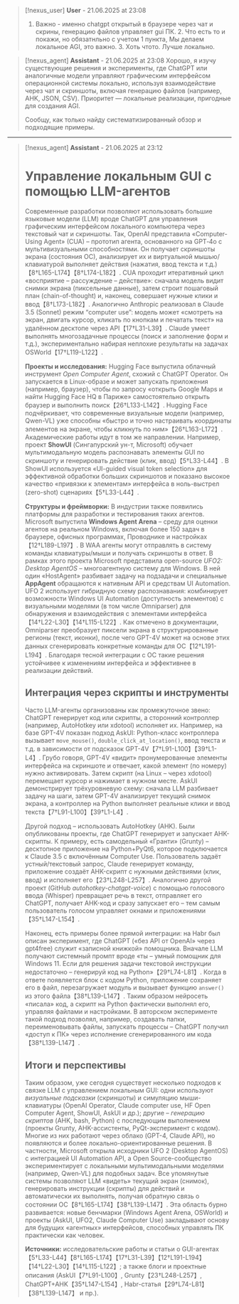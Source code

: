 >[!nexus_user] **User** - 21.06.2025 at 23:08
> 1. Важно - именно chatgpt открытый в браузере через чат и скрины, генерацию файлов управляет gui ПК. 2. Что есть то и покажи, но обязатнльно с учетом 1 пункта, Мы делаем локальное AGI, это важно. 3. Хоть чтото. Лучше локально.
<!-- UID: bbb21ca0-16f7-4e84-afad-10d8b3b26dad -->




>[!nexus_agent] **Assistant** - 21.06.2025 at 23:08
> Хорошо, я изучу существующие решения и эксперименты, где ChatGPT или аналогичные модели управляют графическим интерфейсом операционной системы локально, используя взаимодействие через чат и скриншоты, включая генерацию файлов (например, AHK, JSON, CSV). Приоритет — локальные реализации, пригодные для создания AGI.
> 
> Сообщу, как только найду систематизированный обзор и подходящие примеры.
<!-- UID: 66b45680-7378-4a7d-9826-03a6ff6dd487 -->

---

>[!nexus_agent] **Assistant** - 21.06.2025 at 23:12
> # Управление локальным GUI с помощью LLM-агентов
> 
> Современные разработки позволяют использовать большие языковые модели (LLM) вроде ChatGPT для управления графическим интерфейсом локального компьютера через текстовый чат и скриншоты. Так, OpenAI представила «Computer-Using Agent» (CUA) – прототип агента, основанного на GPT‑4o с мультивизуальными способностями. Он получает скриншоты экрана (состояния ОС), анализирует их и виртуальной мышью/клавиатурой выполняет действия (нажатия, ввод текста и т.д.)【8†L165-L174】【8†L174-L182】. CUA проходит итеративный цикл «восприятие – рассуждение – действие»: сначала модель видит снимки экрана (пиксельные данные), затем строит пошаговый план (chain-of-thought) и, наконец, совершает нужные клики и ввод【8†L173-L182】. Аналогично Anthropic реализовал в Claude 3.5 (Sonnet) режим “computer use”: модель может «смотреть на экран, двигать курсор, кликать по кнопкам и печатать текст» на удалённом десктопе через API【17†L31-L39】. Claude умеет выполнять многозадачные процессы (поиск и заполнение форм и т.д.), экспериментально набирая неплохие результаты на задачах OSWorld【17†L119-L122】. 
> 
> **Проекты и исследования:** Hugging Face выпустила облачный инструмент *Open Computer Agent*, схожий с ChatGPT Operator. Он запускается в Linux-образе и может запускать приложения (например, браузер), чтобы по запросу «открыть Google Maps и найти Hugging Face HQ в Париже» самостоятельно открыть браузер и выполнить поиск【26†L133-L142】. Hugging Face подчёркивает, что современные визуальные модели (например, Qwen-VL) уже способны «быстро и точно настраивать координаты элементов на экране, чтобы кликнуть по ним»【26†L163-L172】. Академические работы идут в том же направлении. Например, проект **ShowUI** (Сингапурский ун-т, Microsoft) обучает мультимодальную модель распознавать элементы GUI по скриншоту и генерировать действие (клик, ввод)【5†L33-L44】. В ShowUI используется «UI-guided visual token selection» для эффективной обработки больших скриншотов и показано высокое качество «привязки к элементам» интерфейса в ноль-выстрел (zero-shot) сценариях【5†L33-L44】. 
> 
> **Структуры и фреймворки:** В индустрии также появились платформы для разработки и тестирования таких агентов. Microsoft выпустила **Windows Agent Arena** – среду для оценки агентов на реальном Windows, включая более 150 задач в браузере, офисных программах, Проводнике и настройках【12†L189-L197】. В WAA агенты могут отправлять в систему команды клавиатуры/мыши и получать скриншоты в ответ. В рамках этого проекта Microsoft представила open-source *UFO2: Desktop AgentOS* – многоагентную систему для Windows. В ней один «HostAgent» разбивает задачу на подзадачи и специальные **AppAgent** обращаются к нативным API и средствам UI Automation. UFO 2 использует гибридную схему распознавания: комбинирует возможности Windows UI Automation (доступность элементов) с визуальными моделями (в том числе Omniparser) для обнаружения и взаимодействия с элементами интерфейса【14†L22-L30】【14†L115-L122】. Как отмечено в документации, Omniparser преобразует пиксели экрана в структурированные регионы (текст, иконки), после чего GPT-4V может на основе этих данных сгенерировать конкретные команды для ОС【12†L191-L194】. Благодаря тесной интеграции с ОС такие решения устойчивее к изменениям интерфейса и эффективнее в реализации действий.
> 
> ## Интеграция через скрипты и инструменты
> 
> Часто LLM-агенты организованы как промежуточное звено: ChatGPT генерирует код или скрипты, а сторонний контроллер (например, AutoHotkey или xdotool) исполняет их. Например, на базе GPT-4V показан подход AskUI: Python-класс контроллера вызывает `move_mouse()`, `double_click_at_location()`, ввод текста и т.д. в зависимости от подсказок GPT-4V【7†L91-L100】【39†L1-L4】. Грубо говоря, GPT-4V «видит» пронумерованные элементы интерфейса на скриншоте и отвечает, какой элемент (по номеру) нужно активировать. Затем скрипт (на Linux – через xdotool) перемещает курсор и нажимает в нужном месте. AskUI демонстрирует трёхуровневую схему: сначала LLM разбивает задачу на шаги, затем GPT-4V анализирует текущий снимок экрана, а контроллер на Python выполняет реальные клики и ввод текста【7†L91-L100】【39†L1-L4】. 
> 
> Другой подход – использовать AutoHotkey (AHK). Были опубликованы проекты, где ChatGPT генерирует и запускает AHK-скрипты. К примеру, есть самодельный «Гранти» (Grunty) – десктопное приложение на Python+PyQt6, которое подключается к Claude 3.5 с включённым Computer Use. Пользователь задаёт устный/текстовый запрос, Claude генерирует команду, приложение создаёт AHK-скрипт с нужными действиями (клик, ввод) и исполняет его【23†L248-L257】. Аналогично другой проект (GitHub *autohotkey-chatgpt-voice*) с помощью голосового ввода (Whisper) превращает речь в текст, отправляет его ChatGPT, получает AHK-код и сразу запускает его – тем самым пользователь голосом управляет окнами и приложениями【35†L147-L154】. 
> 
> Наконец, есть примеры более прямой интеграции: на Habr был описан эксперимент, где ChatGPT («без API от OpenAI» через gpt4free) служит «записной книжкой» помощника. Вначале LLM получают системный промпт вроде «ты – умный помощник для Windows 11. Если для решения задачи текстовой инструкции недостаточно – генерируй код на Python»【29†L74-L81】. Когда в ответе появляется блок с кодом Python, приложение сохраняет его в файл, перезагружает модуль и вызывает функцию `answer()` из этого файла【38†L139-L147】. Таким образом нейросеть «писала» код, а скрипт на Python фактически выполнял его, управляя файлами и настройками. В авторском эксперименте такой подход позволял, например, создавать папки, переименовывать файлы, запускать процессы – ChatGPT получил «доступ к ПК» через исполнение сгенерированного им кода【38†L139-L147】. 
> 
> ## Итоги и перспективы
> 
> Таким образом, уже сегодня существует несколько подходов к связке LLM с управлением локальным GUI: одни используют *визуальные подсказки* (скриншоты) и симуляцию мыши-клавиатуры (OpenAI Operator, Claude computer use, HF Open Computer Agent, ShowUI, AskUI и др.); другие – *генерацию скриптов* (AHK, bash, Python) с последующим выполнением (проекты Grunty, AHK-ассистенты, PyQt-эксперимент с кодом). Многие из них работают через облако (GPT-4, Claude API), но появляются и более локально-ориентированные решения. В частности, Microsoft открыла исходники UFO 2 (Desktop AgentOS) с интеграцией UI Automation API, а Open Source-сообщество экспериментирует с локальными мультимодальными моделями (например, Qwen‑VL) для подобных задач. Все упомянутые системы позволяют LLM «видеть» текущий экран (снимок), генерировать инструкции (скрипты) для действий и автоматически их выполнять, получая обратную связь о состоянии ОС【8†L165-L174】【38†L139-L147】. Эта область бурно развивается: новые бенчмарки (Windows Agent Arena, OSWorld) и проекты (AskUI, UFO2, Claude Computer Use) закладывают основу для будущих «агентных» интерфейсов, способных управлять ПК практически как человек.
> 
> **Источники:** исследовательские работы и статьи о GUI-агентах【5†L33-L44】【8†L165-L174】【17†L31-L39】【12†L191-L194】【14†L22-L30】【14†L115-L122】; а также блоги и проектные описания (AskUI【7†L91-L100】, Grunty【23†L248-L257】, ChatGPT+AHK【35†L147-L154】, Habr-статья【29†L74-L81】【38†L139-L147】 и пр.).
<!-- UID: 95da43ea-748b-4e07-b6db-e315cd034998 -->